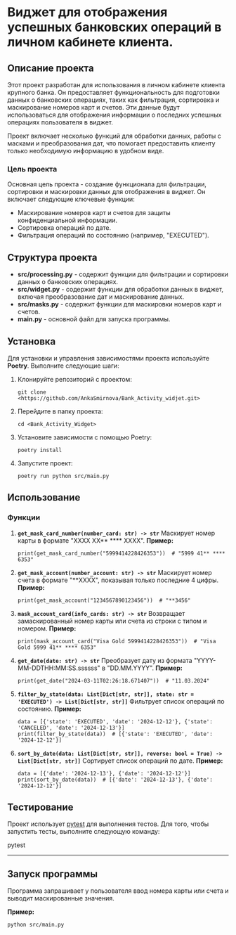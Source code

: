 # Виджет для отображения успешных банковских операций в личном кабинете клиента.

## Описание проекта

Этот проект разработан для использования в личном кабинете клиента крупного банка. Он предоставляет функциональность для подготовки данных о банковских операциях, таких как фильтрация, сортировка и маскирование номеров карт и счетов.
Эти данные будут использоваться для отображения информации о последних успешных операциях пользователя в виджет.

Проект включает несколько функций для обработки данных, работы с масками и преобразования дат, что помогает предоставить клиенту только необходимую информацию в удобном виде.

### Цель проекта

Основная цель проекта - создание функционала для фильтрации, сортировки и маскировки данных для отображения в виджет. Он включает следующие ключевые функции:
- Маскирование номеров карт и счетов для защиты конфиденциальной информации.
- Сортировка операций по дате.
- Фильтрация операций по состоянию (например, "EXECUTED").

## Структура проекта

- **src/processing.py** - содержит функции для фильтрации и сортировки данных о банковских операциях.
- **src/widget.py** - содержит функции для обработки данных в виджет, включая преобразование дат и маскирование данных.
- **src/masks.py** - содержит функции для маскировки номеров карт и счетов.
- **main.py** - основной файл для запуска программы.

## Установка

Для установки и управления зависимостями проекта используйте **Poetry**. Выполните следующие шаги:

1. Клонируйте репозиторий с проектом:
    ```
    git clone <https://github.com/AnkaSmirnova/Bank_Activity_widjet.git>
    ```

2. Перейдите в папку проекта:
    ```
    cd <Bank_Activity_Widget>
    ```

3. Установите зависимости с помощью Poetry:
    ```
    poetry install
    ```

4. Запустите проект:
    ```
    poetry run python src/main.py
    ```

## Использование

### Функции

1. **`get_mask_card_number(number_card: str) -> str`**
   Маскирует номер карты в формате "XXXX XX** **** XXXX".
   **Пример:**
      ```
      print(get_mask_card_number("5999414228426353"))  # "5999 41** **** 6353"
      ```

2. **`get_mask_account(number_account: str) -> str`**
   Маскирует номер счета в формате "**XXXX", показывая только последние 4 цифры.
   **Пример:**
      ```
      print(get_mask_account("1234567890123456"))  # "**3456"
      ```

3. **`mask_account_card(info_cards: str) -> str`**
   Возвращает замаскированный номер карты или счета из строки с типом и номером.
   **Пример:**
      ```
      print(mask_account_card("Visa Gold 5999414228426353"))  # "Visa Gold 5999 41** **** 6353"
      ```

4. **`get_date(date: str) -> str`**
   Преобразует дату из формата "YYYY-MM-DDTHH:MM:SS.ssssss" в "DD.MM.YYYY".
   **Пример:**
      ```
      print(get_date("2024-03-11T02:26:18.671407"))  # "11.03.2024"
      ```

5. **`filter_by_state(data: List[Dict[str, str]], state: str = 'EXECUTED') -> List[Dict[str, str]]`**
   Фильтрует список операций по состоянию.
   **Пример:**
      ```
      data = [{'state': 'EXECUTED', 'date': '2024-12-12'}, {'state': 'CANCELED', 'date': '2024-12-13'}]
      print(filter_by_state(data))  # [{'state': 'EXECUTED', 'date': '2024-12-12'}]
      ```

6. **`sort_by_date(data: List[Dict[str, str]], reverse: bool = True) -> List[Dict[str, str]]`**
   Сортирует список операций по дате.
   **Пример:**
      ```
      data = [{'date': '2024-12-13'}, {'date': '2024-12-12'}]
      print(sort_by_date(data))  # [{'date': '2024-12-13'}, {'date': '2024-12-12'}]
      ```


## Тестирование

Проект использует [pytest](https://pytest.org/) для выполнения тестов. Для того, чтобы запустить тесты, выполните следующую команду:


pytest

---

## Запуск программы

Программа запрашивает у пользователя ввод номера карты или счета и выводит маскированные значения.

**Пример:**
```
python src/main.py
```

